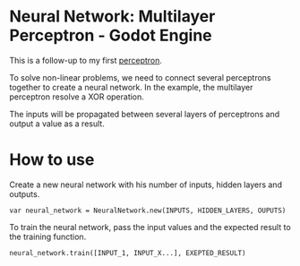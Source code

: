 # Neural Network: Multilayer Perceptron - Godot Engine

This is a follow-up to my first [perceptron](https://github.com/Greaby/godot-perceptron).

To solve non-linear problems, we need to connect several perceptrons together to create a neural network.
In the example, the multilayer perceptron resolve a XOR operation.

The inputs will be propagated between several layers of perceptrons and output a value as a result.

# How to use


Create a new neural network with his number of inputs, hidden layers and outputs.

```gdscript
var neural_network = NeuralNetwork.new(INPUTS, HIDDEN_LAYERS, OUPUTS)
```

To train the neural network, pass the input values and the expected result to the training function.

```gdscript
neural_network.train([INPUT_1, INPUT_X...], EXEPTED_RESULT)
```
